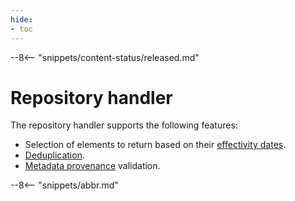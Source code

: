 ```yaml
---
hide:
- toc
---
```


<!-- SPDX-License-Identifier: CC-BY-4.0 -->
<!-- Copyright Contributors to the ODPi Egeria project 2020. -->

--8<-- "snippets/content-status/released.md"

# Repository handler 

The repository handler supports the following features:

* Selection of elements to return based on their [effectivity dates](./features/effectivity-dates/overview).
* [Deduplication](./features/duplicate-management/overview).
* [Metadata provenance](./features/metadata-provenance/overview) validation.

--8<-- "snippets/abbr.md"